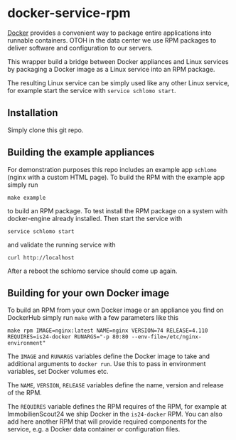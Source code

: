# docker-service-rpm

[Docker](https://docker.io) provides a convenient way to package entire applications into runnable containers. OTOH in the data center we use RPM packages to deliver software and configuration to our servers.

This wrapper build a bridge between Docker appliances and Linux services by packaging a Docker image as a Linux service into an RPM package.

The resulting Linux service can be simply used like any other Linux service, for example start the service with `service schlomo start`.

## Installation

Simply clone this git repo.

## Building the example appliances

For demonstration purposes this repo includes an example app `schlomo` (nginx with a custom HTML page). To build the RPM with the example app simply run

```
make example
```

to build an RPM package. To test install the RPM package on a system with docker-engine already installed. Then start the service with

```
service schlomo start
```

and validate the running service with

```
curl http://localhost
```

After a reboot the schlomo service should come up again.

## Building for your own Docker image

To build an RPM from your own Docker image or an appliance you find on DockerHub simply run `make` with a few parameters like this

```
make rpm IMAGE=nginx:latest NAME=nginx VERSION=74 RELEASE=4.110 REQUIRES=is24-docker RUNARGS="-p 80:80 --env-file=/etc/nginx-environment"
```

The `IMAGE` and `RUNARGS` variables define the Docker image to take and additional arguments to `docker run`. Use this to pass in environment variables, set Docker volumes etc.

The `NAME`, `VERSION`, `RELEASE` variables define the name, version and release of the RPM.

The `REQUIRES` variable defines the RPM requires of the RPM, for example at ImmobilienScout24 we ship Docker in the `is24-docker` RPM. You can also add here another RPM that will provide required components for the service, e.g. a Docker data container or configuration files.
